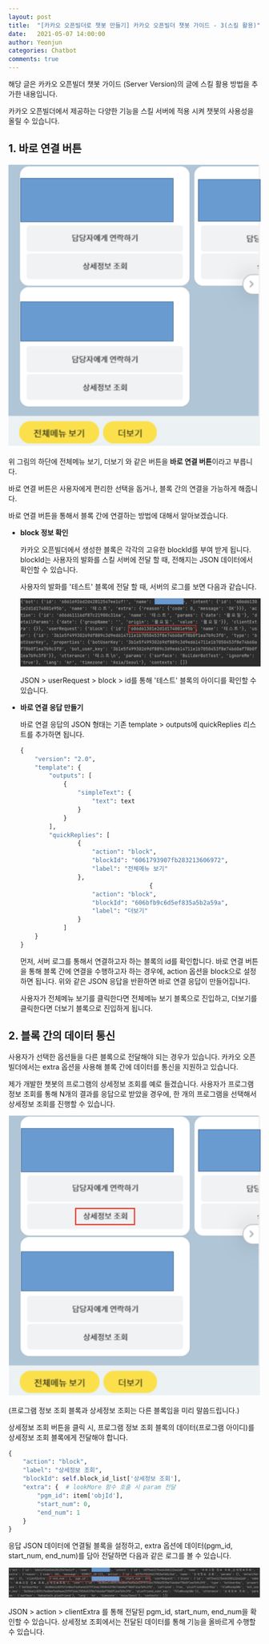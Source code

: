 ```yaml
---
layout: post
title:  "[카카오 오픈빌더로 챗봇 만들기] 카카오 오픈빌더 챗봇 가이드 - 3(스킬 활용)"
date:   2021-05-07 14:00:00
author: Yeonjun
categories: Chatbot
comments: true
---
```

해당 글은 카카오 오픈빌더 챗봇 가이드 (Server Version)의 글에 스킬 활용 방법을 추가한 내용입니다.

카카오 오픈빌더에서 제공하는 다양한 기능을 스킬 서버에 적용 시켜 챗봇의 사용성을 올릴 수 있습니다.

## 1. 바로 연결 버튼

![1](/assets/2021-05-07/image1.png)

위 그림의 하단에 전체메뉴 보기, 더보기 와 같은 버튼을 **바로 연결 버튼**이라고 부릅니다.

바로 연결 버튼은 사용자에게 편리한 선택을 돕거나, 블록 간의 연결을 가능하게 해줍니다.

바로 연결 버튼을 통해서 블록 간에 연결하는 방법에 대해서 알아보겠습니다.

- **block 정보 확인**

    카카오 오픈빌더에서 생성한 블록은 각각의 고유한 blockId를 부여 받게 됩니다. blockId는 사용자의 발화를 스킬 서버에 전달 할 때, 전해지는 JSON 데이터에서 확인할 수 있습니다.

    사용자의 발화를 '테스트' 블록에 전달 할 때, 서버의 로그를 보면 다음과 같습니다.

    ![2](/assets/2021-05-07/image2.png)

    JSON > userRequest > block > id를 통해 '테스트' 블록의 아이디를 확인할 수 있습니다.

- **바로 연결 응답 만들기**

    바로 연결 응답의 JSON 형태는 기존 template > outputs에 quickReplies 리스트를 추가하면 됩니다.
    ```python
    {
        "version": "2.0",
        "template": {
            "outputs": [
                {
                    "simpleText": {
                        "text": text
                    }
                }
            ],
			"quickReplies": [
                    {
                        "action": "block",
                        "blockId": "6061793907fb283213606972",
                        "label": "전체메뉴 보기"
                    },
										{
                        "action": "block",
                        "blockId": "606bfb9c6d5ef835a5b2a59a",
                        "label": "더보기"
                    }
                ]
        }
    }
    ```
    먼저, 서버 로그를 통해서 연결하고자 하는 블록의 id를 확인합니다.
    바로 연결 버튼을 통해 블록 간에 연결을 수행하고자 하는 경우에, action 옵션을 block으로 설정하면 됩니다. 위와 같은 JSON 응답을 반환하면 바로 연결 응답이 만들어집니다.

    사용자가 전체메뉴 보기를 클릭한다면 전체메뉴 보기 블록으로 진입하고, 더보기를 클릭한다면 더보기 블록으로 진입하게 됩니다.

## 2. 블록 간의 데이터 통신
사용자가 선택한 옵션들을 다른 블록으로 전달해야 되는 경우가 있습니다. 카카오 오픈빌더에서는 extra 옵션을 사용해 블록 간에 데이터를 통신을 지원하고 있습니다. 

제가 개발한 챗봇의 프로그램의 상세정보 조회를 예로 들겠습니다. 사용자가 프로그램 정보 조회를 통해 N개의 결과를 응답으로 받았을 경우에, 한 개의 프로그램을 선택해서 상세정보 조회를 진행할 수 있습니다.

![3](/assets/2021-05-07/image3.png)

(프로그램 정보 조회 블록과 상세정보 조회는 다른 블록임을 미리 말씀드립니다.)

상세정보 조회 버튼을 클릭 시, 프로그램 정보 조회 블록의 데이터(프로그램 아이디)를 상세정보 조회 블록에게 전달해야 합니다.

```python
{
    "action": "block",
    "label": "상세정보 조회",
    "blockId": self.block_id_list['상세정보 조회'],
    "extra": {  # lookMore 함수 호출 시 param 전달
        "pgm_id": item['objId'],
        "start_num": 0,
        "end_num": 1
    }
}
```

응답 JSON 데이터에 연결될 블록을 설정하고, extra 옵션에 데이터(pgm_id, start_num, end_num)를 담아 전달하면 다음과 같은 로그를 볼 수 있습니다.

![4](/assets/2021-05-07/image4.png)

JSON > action > clientExtra 를 통해 전달된 pgm_id, start_num, end_num을 확인할 수 있습니다. 상세정보 조회에서는 전달된 데이터를 통해 기능을 올바르게 수행할 수 있습니다.